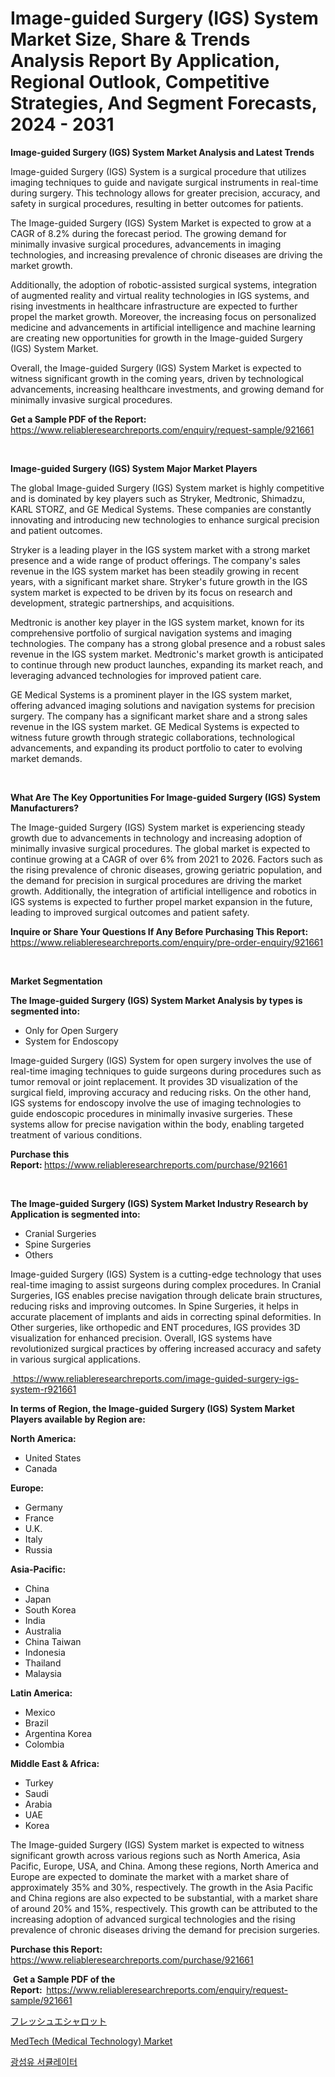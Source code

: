 <p><h1>Image-guided Surgery (IGS) System Market Size, Share & Trends Analysis Report By Application, Regional Outlook, Competitive Strategies, And Segment Forecasts, 2024 - 2031</h1></p><p><strong>Image-guided Surgery (IGS) System Market Analysis and Latest Trends</strong></p>
<p><p>Image-guided Surgery (IGS) System is a surgical procedure that utilizes imaging techniques to guide and navigate surgical instruments in real-time during surgery. This technology allows for greater precision, accuracy, and safety in surgical procedures, resulting in better outcomes for patients.</p><p>The Image-guided Surgery (IGS) System Market is expected to grow at a CAGR of 8.2% during the forecast period. The growing demand for minimally invasive surgical procedures, advancements in imaging technologies, and increasing prevalence of chronic diseases are driving the market growth.</p><p>Additionally, the adoption of robotic-assisted surgical systems, integration of augmented reality and virtual reality technologies in IGS systems, and rising investments in healthcare infrastructure are expected to further propel the market growth. Moreover, the increasing focus on personalized medicine and advancements in artificial intelligence and machine learning are creating new opportunities for growth in the Image-guided Surgery (IGS) System Market.</p><p>Overall, the Image-guided Surgery (IGS) System Market is expected to witness significant growth in the coming years, driven by technological advancements, increasing healthcare investments, and growing demand for minimally invasive surgical procedures.</p></p>
<p><strong>Get a Sample PDF of the Report:&nbsp;</strong> <a href="https://www.reliableresearchreports.com/enquiry/request-sample/921661">https://www.reliableresearchreports.com/enquiry/request-sample/921661</a></p>
<p>&nbsp;</p>
<p><strong>Image-guided Surgery (IGS) System Major Market Players</strong></p>
<p><p>The global Image-guided Surgery (IGS) System market is highly competitive and is dominated by key players such as Stryker, Medtronic, Shimadzu, KARL STORZ, and GE Medical Systems. These companies are constantly innovating and introducing new technologies to enhance surgical precision and patient outcomes.</p><p>Stryker is a leading player in the IGS system market with a strong market presence and a wide range of product offerings. The company's sales revenue in the IGS system market has been steadily growing in recent years, with a significant market share. Stryker's future growth in the IGS system market is expected to be driven by its focus on research and development, strategic partnerships, and acquisitions.</p><p>Medtronic is another key player in the IGS system market, known for its comprehensive portfolio of surgical navigation systems and imaging technologies. The company has a strong global presence and a robust sales revenue in the IGS system market. Medtronic's market growth is anticipated to continue through new product launches, expanding its market reach, and leveraging advanced technologies for improved patient care.</p><p>GE Medical Systems is a prominent player in the IGS system market, offering advanced imaging solutions and navigation systems for precision surgery. The company has a significant market share and a strong sales revenue in the IGS system market. GE Medical Systems is expected to witness future growth through strategic collaborations, technological advancements, and expanding its product portfolio to cater to evolving market demands.</p></p>
<p>&nbsp;</p>
<p><strong>What Are The Key Opportunities For Image-guided Surgery (IGS) System Manufacturers?</strong></p>
<p><p>The Image-guided Surgery (IGS) System market is experiencing steady growth due to advancements in technology and increasing adoption of minimally invasive surgical procedures. The global market is expected to continue growing at a CAGR of over 6% from 2021 to 2026. Factors such as the rising prevalence of chronic diseases, growing geriatric population, and the demand for precision in surgical procedures are driving the market growth. Additionally, the integration of artificial intelligence and robotics in IGS systems is expected to further propel market expansion in the future, leading to improved surgical outcomes and patient safety.</p></p>
<p><strong>Inquire or Share Your Questions If Any Before Purchasing This Report:</strong> <a href="https://www.reliableresearchreports.com/enquiry/pre-order-enquiry/921661">https://www.reliableresearchreports.com/enquiry/pre-order-enquiry/921661</a></p>
<p>&nbsp;</p>
<p><strong>Market Segmentation</strong></p>
<p><strong>The Image-guided Surgery (IGS) System Market Analysis by types is segmented into:</strong></p>
<p><ul><li>Only for Open Surgery</li><li>System for Endoscopy</li></ul></p>
<p><p>Image-guided Surgery (IGS) System for open surgery involves the use of real-time imaging techniques to guide surgeons during procedures such as tumor removal or joint replacement. It provides 3D visualization of the surgical field, improving accuracy and reducing risks. On the other hand, IGS systems for endoscopy involve the use of imaging technologies to guide endoscopic procedures in minimally invasive surgeries. These systems allow for precise navigation within the body, enabling targeted treatment of various conditions.</p></p>
<p><strong>Purchase this Report:&nbsp;</strong><a href="https://www.reliableresearchreports.com/purchase/921661">https://www.reliableresearchreports.com/purchase/921661</a></p>
<p>&nbsp;</p>
<p><strong>The Image-guided Surgery (IGS) System Market Industry Research by Application is segmented into:</strong></p>
<p><ul><li>Cranial Surgeries</li><li>Spine Surgeries</li><li>Others</li></ul></p>
<p><p>Image-guided Surgery (IGS) System is a cutting-edge technology that uses real-time imaging to assist surgeons during complex procedures. In Cranial Surgeries, IGS enables precise navigation through delicate brain structures, reducing risks and improving outcomes. In Spine Surgeries, it helps in accurate placement of implants and aids in correcting spinal deformities. In Other surgeries, like orthopedic and ENT procedures, IGS provides 3D visualization for enhanced precision. Overall, IGS systems have revolutionized surgical practices by offering increased accuracy and safety in various surgical applications.</p></p>
<p><a href="https://www.reliableresearchreports.com/image-guided-surgery-igs-system-r921661">&nbsp;https://www.reliableresearchreports.com/image-guided-surgery-igs-system-r921661</a></p>
<p><strong>In terms of Region, the Image-guided Surgery (IGS) System Market Players available by Region are:</strong></p>
<p>
    <p> <strong> North America: </strong>
        <ul>
            <li>United States</li>
            <li>Canada</li>
        </ul>
        </p> 
    <p> <strong> Europe: </strong>
        <ul>
            <li>Germany</li>
            <li>France</li>
            <li>U.K.</li>
            <li>Italy</li>
            <li>Russia</li>
        </ul>
        </p> 
    <p> <strong> Asia-Pacific: </strong>
        <ul>
            <li>China</li>
            <li>Japan</li>
            <li>South Korea</li>
            <li>India</li>
            <li>Australia</li>
            <li>China Taiwan</li>
            <li>Indonesia</li>
            <li>Thailand</li>
            <li>Malaysia</li>
        </ul>
        </p> 
    <p> <strong> Latin America: </strong>
        <ul>
            <li>Mexico</li>
            <li>Brazil</li>
            <li>Argentina Korea</li>
            <li>Colombia</li>
        </ul>
        </p> 
    <p> <strong> Middle East & Africa: </strong>
        <ul>
            <li>Turkey</li>
            <li>Saudi</li>
            <li>Arabia</li>
            <li>UAE</li>
            <li>Korea</li>
        </ul>
    </p>
    </p>
<p><p>The Image-guided Surgery (IGS) System market is expected to witness significant growth across various regions such as North America, Asia Pacific, Europe, USA, and China. Among these regions, North America and Europe are expected to dominate the market with a market share of approximately 35% and 30%, respectively. The growth in the Asia Pacific and China regions are also expected to be substantial, with a market share of around 20% and 15%, respectively. This growth can be attributed to the increasing adoption of advanced surgical technologies and the rising prevalence of chronic diseases driving the demand for precision surgeries.</p></p>
<p><strong>Purchase this Report: </strong><a href="https://www.reliableresearchreports.com/purchase/921661">https://www.reliableresearchreports.com/purchase/921661</a></p>
<p>&nbsp;<strong>Get a Sample PDF of the Report:&nbsp;&nbsp;</strong><a href="https://www.reliableresearchreports.com/enquiry/request-sample/921661">https://www.reliableresearchreports.com/enquiry/request-sample/921661</a></p>
<p><strong></strong></p>
<p><p><a href="https://medium.com/@alfredodance/%E6%96%B0%E9%AE%AE%E3%81%AA%E7%8E%89%E3%81%AD%E3%81%8E%E5%B8%82%E5%A0%B4%E3%81%AE%E8%A6%8F%E6%A8%A1%E3%81%AF-%E3%82%B0%E3%83%AD%E3%83%BC%E3%83%90%E3%83%AB%E7%94%A3%E6%A5%AD%E3%81%AB%E3%81%8A%E3%81%91%E3%82%8B%E6%9C%80%E9%81%A9%E3%81%AA%E3%83%9E%E3%83%BC%E3%82%B1%E3%83%86%E3%82%A3%E3%83%B3%E3%82%B0%E3%83%81%E3%83%A3%E3%83%8D%E3%83%AB%E3%82%92%E7%A4%BA%E3%81%97%E3%81%A6%E3%81%84%E3%81%BE%E3%81%99-87362611bc81">フレッシュエシャロット</a></p><p><a href="https://github.com/vimar16th/Market-Research-Report-List-4/blob/main/medtech-medical-technology-market.md">MedTech (Medical Technology) Market</a></p><p><a href="https://medium.com/@toreygrimes2022/%EA%B4%91%EC%84%AC%EC%9C%A0-%ED%9A%8C%EC%A0%84%EA%B8%B0-%EC%8B%9C%EC%9E%A5-%EC%A7%80%ED%91%9C-%ED%95%B4%EB%8F%85-%EC%8B%9C%EC%9E%A5-%EC%A0%90%EC%9C%A0%EC%9C%A8-%ED%8A%B8%EB%A0%8C%EB%93%9C-%EB%B0%8F-%EC%84%B1%EC%9E%A5-%ED%8C%A8%ED%84%B4-ada33f48e87e">광섬유 서큘레이터</a></p></p>